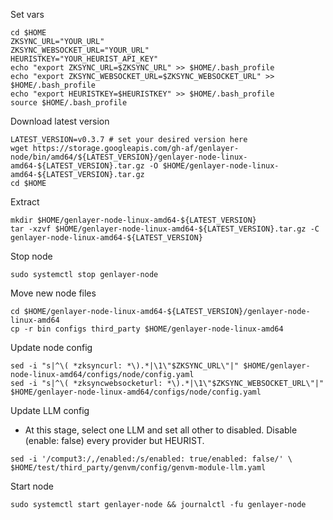 Set vars
```
cd $HOME
ZKSYNC_URL="YOUR_URL"
ZKSYNC_WEBSOCKET_URL="YOUR_URL"
HEURISTKEY="YOUR_HEURIST_API_KEY"
echo "export ZKSYNC_URL=$ZKSYNC_URL" >> $HOME/.bash_profile
echo "export ZKSYNC_WEBSOCKET_URL=$ZKSYNC_WEBSOCKET_URL" >> $HOME/.bash_profile
echo "export HEURISTKEY=$HEURISTKEY" >> $HOME/.bash_profile
source $HOME/.bash_profile
```
Download latest version
```
LATEST_VERSION=v0.3.7 # set your desired version here
wget https://storage.googleapis.com/gh-af/genlayer-node/bin/amd64/${LATEST_VERSION}/genlayer-node-linux-amd64-${LATEST_VERSION}.tar.gz -O $HOME/genlayer-node-linux-amd64-${LATEST_VERSION}.tar.gz
cd $HOME
```
Extract
```
mkdir $HOME/genlayer-node-linux-amd64-${LATEST_VERSION}
tar -xzvf $HOME/genlayer-node-linux-amd64-${LATEST_VERSION}.tar.gz -C genlayer-node-linux-amd64-${LATEST_VERSION}
```
Stop node
```
sudo systemctl stop genlayer-node
```
Move new node files
```
cd $HOME/genlayer-node-linux-amd64-${LATEST_VERSION}/genlayer-node-linux-amd64
cp -r bin configs third_party $HOME/genlayer-node-linux-amd64
```
Update node config
```
sed -i "s|^\( *zksyncurl: *\).*|\1\"$ZKSYNC_URL\"|" $HOME/genlayer-node-linux-amd64/configs/node/config.yaml
sed -i "s|^\( *zksyncwebsocketurl: *\).*|\1\"$ZKSYNC_WEBSOCKET_URL\"|" $HOME/genlayer-node-linux-amd64/configs/node/config.yaml
```
Update LLM config
- At this stage, select one LLM and set all other to disabled. Disable (enable: false) every provider but HEURIST.
```
sed -i '/comput3:/,/enabled:/s/enabled: true/enabled: false/' \
$HOME/test/third_party/genvm/config/genvm-module-llm.yaml
```
Start node
```
sudo systemctl start genlayer-node && journalctl -fu genlayer-node
```